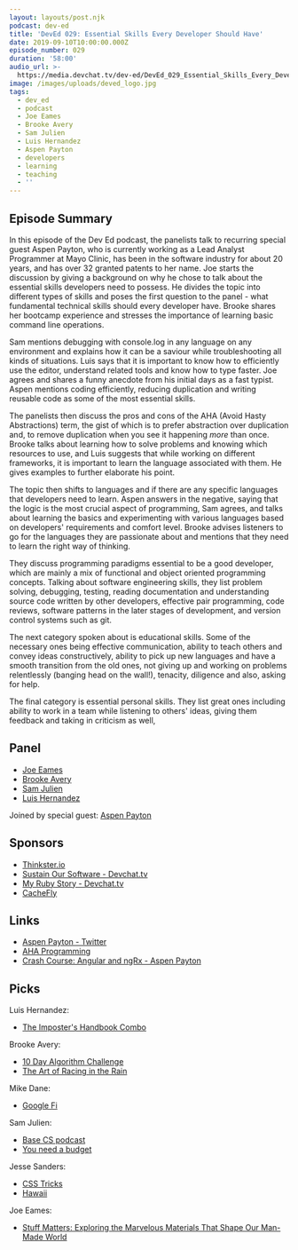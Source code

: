 ```yaml
---
layout: layouts/post.njk
podcast: dev-ed
title: 'DevEd 029: Essential Skills Every Developer Should Have'
date: 2019-09-10T10:00:00.000Z
episode_number: 029
duration: '58:00'
audio_url: >-
  https://media.devchat.tv/dev-ed/DevEd_029_Essential_Skills_Every_Developer_Should_Have.mp3
image: /images/uploads/deved_logo.jpg
tags:
  - dev_ed
  - podcast
  - Joe Eames
  - Brooke Avery
  - Sam Julien
  - Luis Hernandez
  - Aspen Payton
  - developers
  - learning
  - teaching
  - ''
---
```

## Episode Summary

In this episode of the Dev Ed podcast, the panelists talk to recurring special guest Aspen Payton, who is currently working as a Lead Analyst Programmer at Mayo Clinic, has been in the software industry for about 20 years, and has over 32 granted patents to her name. Joe starts the discussion by giving a background on why he chose to talk about the essential skills developers need to possess. He divides the topic into different types of skills and poses the first question to the panel - what fundamental technical skills should every developer have. Brooke shares her bootcamp experience and stresses the importance of learning basic command line operations. 

Sam mentions debugging with console.log in any language on any environment and explains how it can be a saviour while troubleshooting all kinds of situations. Luis says that it is important to know how to efficiently use the editor, understand related tools and know how to type faster. Joe agrees and shares a funny anecdote from his initial days as a fast typist. Aspen mentions coding efficiently, reducing duplication and writing reusable code as some of the most essential skills. 

The panelists then discuss the pros and cons of the AHA (Avoid Hasty Abstractions) term, the gist of which is to prefer abstraction over duplication and, to remove duplication when you see it happening _more_ than once. Brooke talks about learning how to solve problems and knowing which resources to use, and Luis suggests that while working on different frameworks, it is important to learn the language associated with them. He gives examples to further elaborate his point. 

The topic then shifts to languages and if there are any specific languages that developers need to learn. Aspen answers in the negative, saying that the logic is the most crucial aspect of programming, Sam agrees, and talks about learning the basics and experimenting with various languages based on developers' requirements and comfort level. Brooke advises listeners to go for the languages they are passionate about and mentions that they need to learn the right way of thinking. 

They discuss programming paradigms essential to be a good developer, which are mainly a mix of functional and object oriented programming concepts. Talking about software engineering skills, they list problem solving, debugging, testing, reading documentation and understanding source code written by other developers, effective pair programming, code reviews, software patterns in the later stages of development, and version control systems such as git.

The next category spoken about is educational skills. Some of the necessary ones being effective communication, ability to teach others and convey ideas constructively, ability to pick up new languages and have a smooth transition from the old ones, not giving up and working on problems relentlessly (banging head on the wall!), tenacity, diligence and also, asking for help.

The final category is essential personal skills. They list great ones including ability to work in a team while listening to others' ideas, giving them feedback and taking in criticism as well, 

## Panel

* [Joe Eames](https://thinkster.io/)
* [Brooke Avery](https://thinkster.io/)
* [Sam Julien](https://twitter.com/samjulien?lang=en)
* [Luis Hernandez](https://lambdaschool.com/about)

Joined by special guest: [Aspen Payton](https://www.linkedin.com/in/aspen-payton-28705479/)

## Sponsors

* [Thinkster.io](https://thinkster.io/)
* [Sustain Our Software - Devchat.tv](https://devchat.tv/sustain-our-software/)
* [My Ruby Story - Devchat.tv](https://devchat.tv/my-ruby-story/)
* [CacheFly](https://www.cachefly.com/)

## Links

* [Aspen Payton - Twitter](https://twitter.com/paytonmn)
* [AHA Programming](https://kentcdodds.com/blog/aha-programming)
* [Crash Course: Angular and ngRx - Aspen Payton](https://www.youtube.com/watch?v=272KDxSIQBw)

## Picks

Luis Hernandez:

* [The Imposter's Handbook Combo](https://bigmachine.io/products/imposter-season-bundle)

Brooke Avery:

* [10 Day Algorithm Challenge](https://twitter.com/GoThinkster/status/1167202043620032512)
* [The Art of Racing in the Rain](https://www.imdb.com/title/tt1478839/)



Mike Dane:

* [Google Fi](https://fi.google.com/about/)

Sam Julien:

* [Base CS podcast](https://www.codenewbie.org/basecs)
* [You need a budget](https://www.youneedabudget.com/?ref=fv88OZe2XR1Jo2Ld&utm_source=customer_referral)

Jesse Sanders:

* [CSS Tricks](https://css-tricks.com/)
* [Hawaii](https://en.wikipedia.org/wiki/Hawaii)

Joe Eames:

* [Stuff Matters: Exploring the Marvelous Materials That Shape Our Man-Made World](https://www.goodreads.com/book/show/18222843-stuff-matters)
